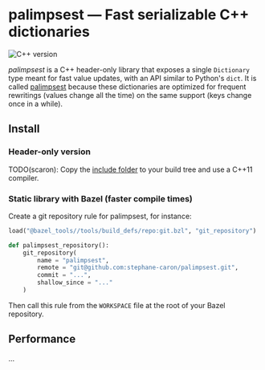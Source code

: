 # palimpsest — Fast serializable C++ dictionaries

![C++ version](https://img.shields.io/badge/C++-17/20-blue.svg?style=flat)

_palimpsest_ is a C++ header-only library that exposes a single ``Dictionary`` type meant for fast value updates, with an API similar to Python's ``dict``. It is called [palimpsest](https://en.wiktionary.org/wiki/palimpsest) because these dictionaries are optimized for frequent rewritings (values change all the time) on the same support (keys change once in a while).

## Install

### Header-only version

TODO(scaron): Copy the [include folder](include/palimpsest) to your build tree and use a C++11 compiler.

### Static library with Bazel (faster compile times)

Create a git repository rule for palimpsest, for instance:

```python
load("@bazel_tools//tools/build_defs/repo:git.bzl", "git_repository")

def palimpsest_repository():
    git_repository(
        name = "palimpsest",
        remote = "git@github.com:stephane-caron/palimpsest.git",
        commit = "...",
        shallow_since = "..."
    )
```

Then call this rule from the ``WORKSPACE`` file at the root of your Bazel repository.

## Performance

...
